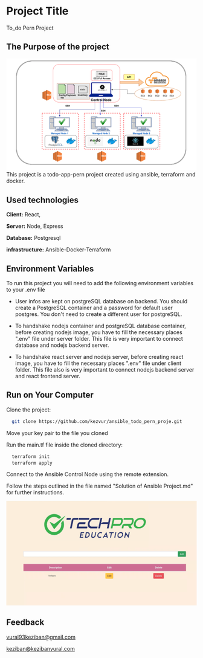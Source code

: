 
# Project Title

To_do Pern Project

## The Purpose of the project
![Uygulama Ekran Görüntüsü](https://github.com/kezvur/ansible_todo_pern_proje/blob/main/ansible.png)
This project is a todo-app-pern project created using ansible, terraform and docker.

## Used technologies

**Client:** React, 

**Server:** Node, Express

**Database:** Postgresql
 
**infrastructure:** Ansible-Docker-Terraform 
  
## Environment Variables

To run this project you will need to add the following environment variables to your .env file

- User infos are kept on postgreSQL database on backend. You should create a PostgreSQL container and a password for default user postgres. You don't need to create a different user for postgreSQL. 

- To handshake nodejs container and postgreSQL database container, before creating nodejs image, you have to fill the necessary places ".env" file under server folder. This file is very important to connect database and nodejs backend server. 

- To handshake react server and nodejs server, before creating react image, you have to fill the necessary places ".env" file under client folder. This file also is very important to connect nodejs backend server and react frontend server. 

  
## Run on Your Computer

Clone the project:

```bash
  git clone https://github.com/kezvur/ansible_todo_pern_proje.git
```
Move your key pair to the file you cloned

Run the main.tf file inside the cloned directory:

```bash
  terraform init
  terraform apply
```
Connect to the Ansible Control Node using the remote extension.

Follow the steps outlined in the file named "Solution of Ansible Project.md" for further instructions.


![Uygulama Ekran Görüntüsü](https://github.com/kezvur/ansible_todo_pern_proje/blob/main/todo_web.png)



## Feedback

vural93keziban@gmail.com

keziban@kezibanvural.com
  
